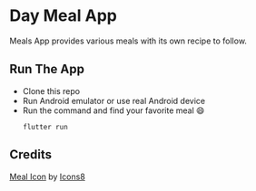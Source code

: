 # Day Meal App

Meals App provides various meals with its own recipe to follow.

## Run The App

- Clone this repo
- Run Android emulator or use real Android device
- Run the command and find your favorite meal :smile:
  ```
  flutter run
  ```

## Credits

[Meal Icon](https://icons8.com/icons/set/meal) by [Icons8](https://icons8.com)
